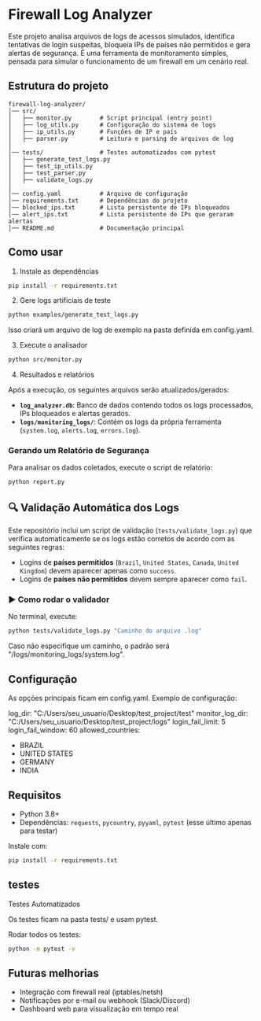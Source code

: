 # Firewall Log Analyzer

Este projeto analisa arquivos de logs de acessos simulados, identifica tentativas de login suspeitas, bloqueia IPs de países não permitidos e gera alertas de segurança.
É uma ferramenta de monitoramento simples, pensada para simular o funcionamento de um firewall em um cenário real.

## Estrutura do projeto

```
firewall-log-analyzer/
│── src/
│   ├── monitor.py        # Script principal (entry point)
│   ├── log_utils.py      # Configuração do sistema de logs
│   ├── ip_utils.py       # Funções de IP e país
│   ├── parser.py         # Leitura e parsing de arquivos de log
│
│── tests/                # Testes automatizados com pytest
│   ├── generate_test_logs.py
│   ├── test_ip_utils.py
│   ├── test_parser.py
│   ├── validate_logs.py
│
│── config.yaml           # Arquivo de configuração
│── requirements.txt      # Dependências do projeto
│── blocked_ips.txt       # Lista persistente de IPs bloqueados
│── alert_ips.txt         # Lista persistente de IPs que geraram alertas
│── README.md             # Documentação principal
```

## Como usar

1. Instale as dependências
```bash
pip install -r requirements.txt
```

2. Gere logs artificiais de teste
```bash
python examples/generate_test_logs.py
```
Isso criará um arquivo de log de exemplo na pasta definida em config.yaml.

3. Execute o analisador
```bash
python src/monitor.py
```

4. Resultados e relatórios

Após a execução, os seguintes arquivos serão atualizados/gerados:

* **`log_analyzer.db`**: Banco de dados contendo todos os logs processados, IPs bloqueados e alertas gerados.
* **`logs/monitoring_logs/`**: Contém os logs da própria ferramenta (`system.log`, `alerts.log`, `errors.log`).

### Gerando um Relatório de Segurança

Para analisar os dados coletados, execute o script de relatório:

```bash
python report.py
```

## 🔍 Validação Automática dos Logs

Este repositório inclui um script de validação (`tests/validate_logs.py`) que verifica automaticamente se os logs estão corretos de acordo com as seguintes regras:

- Logins de **países permitidos** (`Brazil`, `United States`, `Canada`, `United Kingdom`) devem aparecer apenas como `success`.
- Logins de **países não permitidos** devem sempre aparecer como `fail`.

### ▶️ Como rodar o validador

No terminal, execute:

```bash
python tests/validate_logs.py "Caminho do arquivo .log"
```
Caso não especifique um caminho, o padrão será "/logs/monitoring_logs/system.log".


## Configuração

As opções principais ficam em config.yaml.
Exemplo de configuração:

log_dir: "C:/Users/seu_usuario/Desktop/test_project/test"
monitor_log_dir: "C:/Users/seu_usuario/Desktop/test_project/logs"
login_fail_limit: 5
login_fail_window: 60
allowed_countries:
  - BRAZIL
  - UNITED STATES
  - GERMANY
  - INDIA

## Requisitos

- Python 3.8+
- Dependências: `requests`, `pycountry`, `pyyaml`, `pytest` (esse último apenas para testar)

Instale com:
```bash
pip install -r requirements.txt
```
## testes
Testes Automatizados

Os testes ficam na pasta tests/ e usam pytest.

Rodar todos os testes:

```bash
python -m pytest -v
```
## Futuras melhorias

- Integração com firewall real (iptables/netsh)
- Notificações por e-mail ou webhook (Slack/Discord)
- Dashboard web para visualização em tempo real
